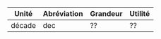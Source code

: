 | Unité  | Abréviation | Grandeur | Utilité |
| ------ | ----------- | -------- | ------- |
| décade | dec         | ??       | ??        |


